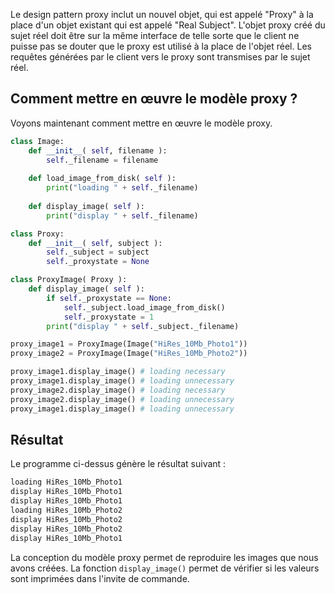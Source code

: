 Le design pattern proxy inclut un nouvel objet, qui est appelé "Proxy" à la place d'un objet existant qui est appelé "Real Subject". L'objet proxy créé du sujet réel doit être sur la même interface de telle sorte que le client ne puisse pas se douter que le proxy est utilisé à la place de l'objet réel. Les requêtes générées par le client vers le proxy sont transmises par le sujet réel.

## Comment mettre en œuvre le modèle proxy ?

Voyons maintenant comment mettre en œuvre le modèle proxy.

```python
class Image:
    def __init__( self, filename ):
        self._filename = filename
    
    def load_image_from_disk( self ):
        print("loading " + self._filename)
    
    def display_image( self ):
        print("display " + self._filename)

class Proxy:
    def __init__( self, subject ):
        self._subject = subject
        self._proxystate = None

class ProxyImage( Proxy ):
    def display_image( self ):
        if self._proxystate == None:
            self._subject.load_image_from_disk()
            self._proxystate = 1
        print("display " + self._subject._filename)

proxy_image1 = ProxyImage(Image("HiRes_10Mb_Photo1"))
proxy_image2 = ProxyImage(Image("HiRes_10Mb_Photo2"))

proxy_image1.display_image() # loading necessary
proxy_image1.display_image() # loading unnecessary
proxy_image2.display_image() # loading necessary
proxy_image2.display_image() # loading unnecessary
proxy_image1.display_image() # loading unnecessary
```

## Résultat

Le programme ci-dessus génère le résultat suivant :

```bash
loading HiRes_10Mb_Photo1
display HiRes_10Mb_Photo1
display HiRes_10Mb_Photo1
loading HiRes_10Mb_Photo2
display HiRes_10Mb_Photo2
display HiRes_10Mb_Photo2
display HiRes_10Mb_Photo1
```

La conception du modèle proxy permet de reproduire les images que nous avons créées. La fonction ```display_image()``` permet de vérifier si les valeurs sont imprimées dans l'invite de commande.
